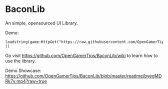 # BaconLib
An simple, opensourced UI Library.

Demo:
```
loadstring(game:HttpGet("https://raw.githubusercontent.com/OpenGamerTips/BaconLib/master/demo.lua"))()
```
Go visit https://github.com/OpenGamerTips/BaconLib/wiki to learn how to use the library.

Demo Showcase: https://github.com/OpenGamerTips/BaconLib/blob/master/readme/byegMDRk7v.mp4?raw=true

